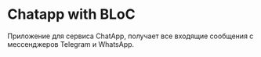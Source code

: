 # Chatapp with BLoC

Приложение для сервиса ChatApp, получает все входящие сообщения с мессенджеров Telegram и WhatsApp.
